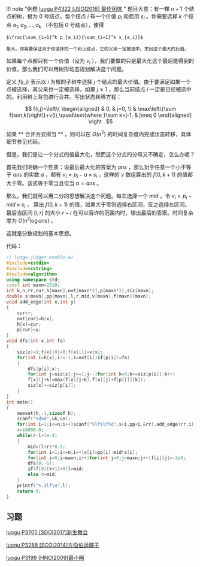 !!! note "例题 [ luogu P4322 \[JSOI2016\] 最佳团体 ](https://www.luogu.org/problemnew/show/P4322)"
    题目大意：有一棵 $n+1$ 个结点的树，根为 $0$ 号结点。每个结点 $i$ 有一个价值 $p_i$ 和费用 $s_i$ 。你需要选择 $k$ 个结点 $a_1,a_2,...,a_k$ （不包括 $0$ 号结点），使得
    
    $\frac{\sum_{i=1}^k p_{a_i}}{\sum_{i=1}^k s_{a_i}}$
    
    最大。你需要保证对于你选择的一个树上结点，它的父亲一定被选中。求出这个最大的比值。

如果每个点都只有一个价值（设为 $v_i$ ），我们要做的只是最大化这个最后能得到的价值，那么我们可以用树形动态规划解决这个问题。

定义 $f(i,j)$ 表示以 $i$ 为根的子树中选择 $j$ 个结点的最大价值。由于要满足如果一个点被选择，其父亲也一定被选择，如果 $j\ge 1$ ，那么当前结点 $i$ 一定是已经被选中的。利用树上背包进行合并。写出状态转移方程：

$$
f(i,j)=\left\{
\begin{aligned}
& 0, & j=0, \\
& \max\left\{\sum f(son,k)\right\}+v(i),\quad\text{where }\sum k=j-1, & j\neq 0
\end{aligned} \right
.
$$

如果 ** 合并方式得当 ** ，则可以在 $O(n^2)$ 的时间复杂度内完成状态转移，具体细节参见代码。

但是，我们是让一个分式的值最大化，然而这个分式的分母又不确定，怎么办呢？

首先我们明确一个性质：设最后最大化的答案为 $ans$ ，那么对于任意一个小于等于 $ans$ 的实数 $a$ ，都有 $v_i=p_i-a\times s_i$ ，这样的 $v$ 数组算出的 $f(0,k+1)$ 的值都大于零。该式等于零当且仅当 $a=ans$ 。

那么，我们就可以用二分的思想解决这个问题。每次选择一个 $mid$ ，令 $v_i=p_i-mid\times s_i$ ， 算出 $f(0,k+1)$ 的值，如果大于零则选择右区间，反之选择左区间。最后当区间 $[l,r]$ 的大小 $r-l$ 在可以容许的范围内时，输出最后的答案。时间复杂度为 $O(n^2\log ans)$ 。

这就是分数规划的基本思想。

代码：

```cpp
// luogu-judger-enable-o2
#include<cstdio>
#include<cstring>
#include<algorithm>
using namespace std;
const int maxn=2510;
int k,n,rr,cur,h[maxn],nxt[maxn*2],p[maxn*2],siz[maxn];
double s[maxn],pp[maxn],l,r,mid,v[maxn],f[maxn][maxn];
void add_edge(int x,int y)
{
    cur++;
    nxt[cur]=h[x];
    h[x]=cur;
    p[cur]=y;
}
void dfs(int x,int fa)
{
    siz[x]=1;f[x][0]=0;f[x][1]=v[x];
    for(int i=h[x];i!=-1;i=nxt[i])if(p[i]!=fa)
    {
        dfs(p[i],x);
        for(int j=siz[x];j>=1;j--)for(int k=0;k<=siz[p[i]];k++)
        f[x][j+k]=max(f[x][j+k],f[x][j]+f[p[i]][k]);
        siz[x]+=siz[p[i]];
    }
}
int main()
{
    memset(h,-1,sizeof h);
    scanf("%d%d",&k,&n);
    for(int i=1;i<=n;i++)scanf("%lf%lf%d",s+i,pp+i,&rr),add_edge(rr,i),add_edge(i,rr);
    r=10000.0;
    while(r-l>1e-4)
    {
        mid=(l+r)*0.5;
        for(int i=1;i<=n;i++)v[i]=pp[i]-mid*s[i];
        for(int i=0;i<maxn;i++)for(int j=0;j<maxn;j++)f[i][j]=-2e9;
        dfs(0,-1);
        if(f[0][k+1]>0)l=mid;
        else r=mid;
    }
    printf("%.3lf\n",l);
    return 0;
}
```

## 习题

[ luogu P3705 \[SDOI2017\]新生舞会 ](https://www.luogu.org/problemnew/show/P3705)

[ luogu P3288 \[SCOI2014\]方伯伯运椰子 ](https://www.luogu.org/problemnew/show/P3288)

[ luogu P3199 \[HNOI2009\]最小圈 ](https://www.luogu.org/problemnew/show/P3199)
